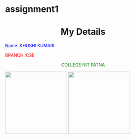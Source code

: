 # assignment1
<!DOCTYPE html>
<html>
<head>
<title>Assignment</title>
</head>
<body>

<h1 style="text-align:center">My Details</h1>
<p style="color:blue">Name :KHUSHI KUMARI</p>
<p style="color:red">BRANCH :CSE</p>
 <p style="color: green;text-align:center">COLLEGE:NIT PATNA</p>
<img src="C:\Users\Lenovo\Downloads\khushi.jpeg" width="200" height="200">
  <img src =" C:\Users\Lenovo\Downloads\nitp.jpg" width="200" height="200">

</body>
</html>
